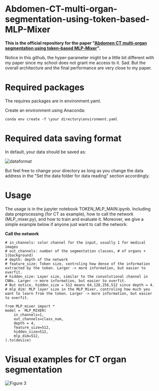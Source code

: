 # Abdomen-CT-multi-organ-segmentation-using-token-based-MLP-Mixer
**This is the official repository for the paper "[Abdomen CT multi‐organ segmentation using token‐based MLP‐Mixer](https://aapm.onlinelibrary.wiley.com/doi/abs/10.1002/mp.16135)".**

Notice in this github, the hyper-parameter might be a little bit different with my paper since my school does not grant me access to it. Sad. But the overall architecture and the final performance are very close to my paper.

# Required packages

The requires packages are in environment.yaml.

Create an environment using Anaconda:
```
conda env create -f \your directory\environment.yaml
```

# Required data saving format
In default, your data should be saved as:

![dataformat](https://github.com/shaoyanpan/Abdomen-CT-multi-organ-segmentation-using-token-based-MLP-Mixer/assets/89927506/3dd16045-1d08-4aed-bc31-50f2f2a557d0)

But feel free to change your directory as long as you change the data address in the "Set the data folder for data reading" section accordingly.

# Usage

The usage is in the jupyter notebook TOKEN_MLP_MAIN.ipynb. Including data preprocessing (for CT as example), how to call the network (MLP_mixer.py), and how to train and evaluate it. Moreover, we give a simple example below if anyone just want to call the network:



**Call the network**
```
# in_channels: color channel for the input, usually 1 for medical images
# out_channels: number of the segmentation classes, # of organs + 1(background)
# depth: depth of the network
# feature_size: Token size, controling how dense of the information extracted by the token. Larger -> more information, but easier to overfit.
# hidden_size: Layer size, similar to the convolutional channel in CNNs. Larger -> more information, but easier to overfit.
# But notice, hidden_size = 512 means 64,128,256,512 since depth = 4.
# mlp_dim: MLP layer size in the MLP_Mixer, controling how much you want to learn from the token. Larger -> more information, but easier to overfit.

from MLP_mixer import *
model =  MLP_MIXER(
    in_channels=1,
    out_channels=class_num,
    depth = 4,
    feature_size=512,
    hidden_size=512,
    mlp_dim=512,
).to(device)

```

# Visual examples for CT organ segmentation
![Figure  3](https://github.com/shaoyanpan/Abdomen-CT-multi-organ-segmentation-using-token-based-MLP-Mixer/assets/89927506/f1f7c188-6034-42f7-aadb-c620f41ee004)
